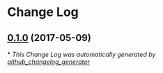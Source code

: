 # Change Log

## [0.1.0](https://github.com/efigence/cracklib_reloaded/tree/0.1.0) (2017-05-09)


\* *This Change Log was automatically generated by [github_changelog_generator](https://github.com/skywinder/Github-Changelog-Generator)*
